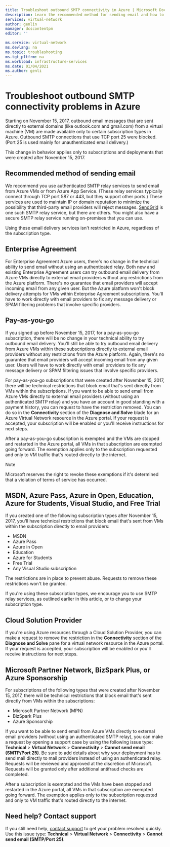 ```yaml
---
title: Troubleshoot outbound SMTP connectivity in Azure | Microsoft Docs
description: Learn the recommended method for sending email and how to troubleshoot problems with outbound SMTP connectivity in Azure.
services: virtual-network
author: genlin
manager: dcscontentpm
editor: ''

ms.service: virtual-network
ms.devlang: na
ms.topic: troubleshooting
ms.tgt_pltfrm: na
ms.workload: infrastructure-services
ms.date: 01/04/2021
ms.author: genli
---
```



# Troubleshoot outbound SMTP connectivity problems in Azure

Starting on November 15, 2017, outbound email messages that are sent directly to external domains (like outlook.com and gmail.com) from a virtual machine (VM) are made available only to certain subscription types in Azure. Outbound SMTP connections that use TCP port 25 were blocked. (Port 25 is used mainly for unauthenticated email delivery.)

This change in behavior applies only to subscriptions and deployments that were created after November 15, 2017.

## Recommended method of sending email

We recommend you use authenticated SMTP relay services to send email from Azure VMs or from Azure App Service. (These relay services typically connect through TCP port 587 or 443, but they support other ports.) These services are used to maintain IP or domain reputation to minimize the possibility that third-party email providers will reject messages. [SendGrid](https://sendgrid.com/partners/azure/) is one such SMTP relay service, but there are others. You might also have a secure SMTP relay service running on-premises that you can use.

Using these email delivery services isn't restricted in Azure, regardless of the subscription type.

## Enterprise Agreement

For Enterprise Agreement Azure users, there's no change in the technical ability to send email without using an authenticated relay. Both new and existing Enterprise Agreement users can try outbound email delivery from Azure VMs directly to external email providers without any restrictions from the Azure platform. There's no guarantee that email providers will accept incoming email from any given user. But the Azure platform won't block delivery attempts for VMs within Enterprise Agreement subscriptions. You'll have to work directly with email providers to fix any message delivery or SPAM filtering problems that involve specific providers.

## Pay-as-you-go

If you signed up before November 15, 2017, for a pay-as-you-go subscription, there will be no change in your technical ability to try outbound email delivery. You'll still be able to try outbound email delivery from Azure VMs within these subscriptions directly to external email providers without any restrictions from the Azure platform. Again, there's no guarantee that email providers will accept incoming email from any given user. Users will have to work directly with email providers to fix any message delivery or SPAM filtering issues that involve specific providers.

For pay-as-you-go subscriptions that were created after November 15, 2017, there will be technical restrictions that block email that's sent directly from VMs within the subscriptions. If you want to be able to send email from Azure VMs directly to external email providers (without using an authenticated SMTP relay) and you have an account in good standing with a payment history, you can request to have the restriction removed. You can do so in the **Connectivity** section of the **Diagnose and Solve** blade for an Azure Virtual Network resource in the Azure portal. If your request is accepted, your subscription will be enabled or you'll receive instructions for next steps. 

After a pay-as-you-go subscription is exempted and the VMs are stopped and restarted in the Azure portal, all VMs in that subscription are exempted going forward. The exemption applies only to the subscription requested and only to VM traffic that's routed directly to the internet.

> [!NOTE]
> Microsoft reserves the right to revoke these exemptions if it's determined that a violation of terms of service has occurred.

## MSDN, Azure Pass, Azure in Open, Education, Azure for Students, Visual Studio, and Free Trial

If you created one of the following subscription types after November 15, 2017, you'll have technical restrictions that block email that's sent from VMs within the subscription directly to email providers:
- MSDN
- Azure Pass
- Azure in Open
- Education
- Azure for Students
- Free Trial
- Any Visual Studio subscription  

The restrictions are in place to prevent abuse. Requests to remove these restrictions won't be granted.

If you're using these subscription types, we encourage you to use SMTP relay services, as outlined earlier in this article, or to change your subscription type.

## Cloud Solution Provider

If you're using Azure resources through a Cloud Solution Provider, you can make a request to remove the restriction in the **Connectivity** section of the **Diagnose and Solve** pane for a virtual network resource in the Azure portal. If your request is accepted, your subscription will be enabled or you'll receive instructions for next steps.

## Microsoft Partner Network, BizSpark Plus, or Azure Sponsorship

For subscriptions of the following types that were created after November 15, 2017, there will be technical restrictions that block email that's sent directly from VMs within the subscriptions:

- Microsoft Partner Network (MPN)
- BizSpark Plus
- Azure Sponsorship

If you want to be able to send email from Azure VMs directly to external email providers (without using an authenticated SMTP relay), you can make a request by opening a support case by using the following issue type: **Technical** > **Virtual Network** > **Connectivity** > **Cannot send email (SMTP/Port 25)**. Be sure to add details about why your deployment has to send mail directly to mail providers instead of using an authenticated relay. Requests will be reviewed and approved at the discretion of Microsoft. Requests will be granted only after additional antifraud checks are completed. 

After a subscription is exempted and the VMs have been stopped and restarted in the Azure portal, all VMs in that subscription are exempted going forward. The exemption applies only to the subscription requested and only to VM traffic that's routed directly to the internet.

## Need help? Contact support

If you still need help, [contact support](https://portal.azure.com/?#blade/Microsoft_Azure_Support/HelpAndSupportBlade) to get your problem resolved quickly. Use this issue type: **Technical** > **Virtual Network** > **Connectivity** > **Cannot send email (SMTP/Port 25)**.
